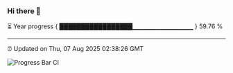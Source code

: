 ### Hi there 👋

⏳ Year progress { █████████████████▁▁▁▁▁▁▁▁▁▁▁▁▁ } 59.76 %

---

⏰ Updated on Thu, 07 Aug 2025 02:38:26 GMT

![Progress Bar CI](https://github.com/IshwaranRudhara/GIT-ACTION/workflows/Progress%20Bar%20CI/badge.svg)
